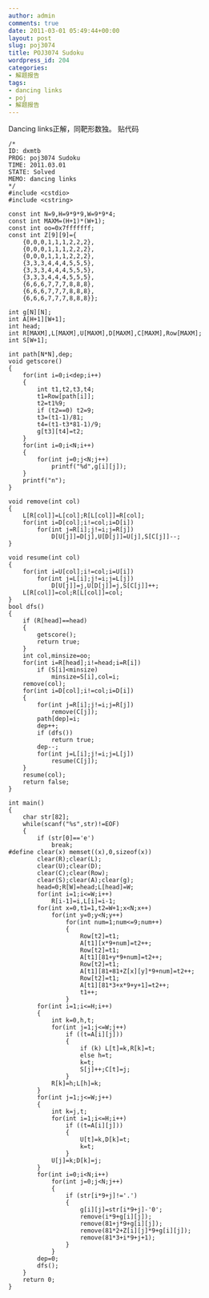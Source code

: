 ```yaml
---
author: admin
comments: true
date: 2011-03-01 05:49:44+00:00
layout: post
slug: poj3074
title: POJ3074 Sudoku
wordpress_id: 204
categories:
- 解题报告
tags:
- dancing links
- poj
- 解题报告
---
```


Dancing links正解，同靶形数独。
贴代码

    
    
    /*
    ID: dxmtb
    PROG: poj3074 Sudoku
    TIME: 2011.03.01
    STATE: Solved
    MEMO: dancing links
    */
    #include <cstdio>
    #include <cstring>
    
    const int N=9,H=9*9*9,W=9*9*4;
    const int MAXM=(H+1)*(W+1);
    const int oo=0x7fffffff;
    const int Z[9][9]={
    	{0,0,0,1,1,1,2,2,2},
    	{0,0,0,1,1,1,2,2,2},
    	{0,0,0,1,1,1,2,2,2},
    	{3,3,3,4,4,4,5,5,5},
    	{3,3,3,4,4,4,5,5,5},
    	{3,3,3,4,4,4,5,5,5},
    	{6,6,6,7,7,7,8,8,8},
    	{6,6,6,7,7,7,8,8,8},
    	{6,6,6,7,7,7,8,8,8}};
    
    int g[N][N];
    int A[H+1][W+1];
    int head;
    int R[MAXM],L[MAXM],U[MAXM],D[MAXM],C[MAXM],Row[MAXM];
    int S[W+1];
    
    int path[N*N],dep;
    void getscore()
    {
    	for(int i=0;i<dep;i++)
    	{
    		int t1,t2,t3,t4;
    		t1=Row[path[i]];
    		t2=t1%9;
    		if (t2==0) t2=9;
    		t3=(t1-1)/81;
    		t4=(t1-t3*81-1)/9;
    		g[t3][t4]=t2;
    	}
    	for(int i=0;i<N;i++)
    	{
    		for(int j=0;j<N;j++)
    			printf("%d",g[i][j]);
    	}
    	printf("n");
    }
    
    void remove(int col)
    {
    	L[R[col]]=L[col];R[L[col]]=R[col];
    	for(int i=D[col];i!=col;i=D[i])
    		for(int j=R[i];j!=i;j=R[j])
    			D[U[j]]=D[j],U[D[j]]=U[j],S[C[j]]--;
    }
    
    void resume(int col)
    {
    	for(int i=U[col];i!=col;i=U[i])
    		for(int j=L[i];j!=i;j=L[j])
    			D[U[j]]=j,U[D[j]]=j,S[C[j]]++;
    	L[R[col]]=col;R[L[col]]=col;
    }
    bool dfs()
    {
    	if (R[head]==head)
    	{
    		getscore();
    		return true;
    	}
    	int col,minsize=oo;
    	for(int i=R[head];i!=head;i=R[i])
    		if (S[i]<minsize)
    			minsize=S[i],col=i;
    	remove(col);
    	for(int i=D[col];i!=col;i=D[i])
    	{
    		for(int j=R[i];j!=i;j=R[j])
    			remove(C[j]);
    		path[dep]=i;
    		dep++;
    		if (dfs())
    			return true;
    		dep--;
    		for(int j=L[i];j!=i;j=L[j])
    			resume(C[j]);
    	}
    	resume(col);
    	return false;
    }
    
    int main()
    {
    	char str[82];
    	while(scanf("%s",str)!=EOF)
    	{
    		if (str[0]=='e')
    			break;
    #define clear(x) memset((x),0,sizeof(x))
    		clear(R);clear(L);
    		clear(U);clear(D);
    		clear(C);clear(Row);
    		clear(S);clear(A);clear(g);
    		head=0;R[W]=head;L[head]=W;
    		for(int i=1;i<=W;i++)
    			R[i-1]=i,L[i]=i-1;
    		for(int x=0,t1=1,t2=W+1;x<N;x++)
    			for(int y=0;y<N;y++)
    				for(int num=1;num<=9;num++)
    				{
    					Row[t2]=t1;
    					A[t1][x*9+num]=t2++;
    					Row[t2]=t1;
    					A[t1][81+y*9+num]=t2++;
    					Row[t2]=t1;
    					A[t1][81+81+Z[x][y]*9+num]=t2++;
    					Row[t2]=t1;
    					A[t1][81*3+x*9+y+1]=t2++;
    					t1++;
    				}
    		for(int i=1;i<=H;i++)
    		{
    			int k=0,h,t;
    			for(int j=1;j<=W;j++)
    				if ((t=A[i][j]))
    				{
    					if (k) L[t]=k,R[k]=t;
    					else h=t;
    					k=t;
    					S[j]++;C[t]=j;
    				}
    			R[k]=h;L[h]=k;
    		}
    		for(int j=1;j<=W;j++)
    		{
    			int k=j,t;
    			for(int i=1;i<=H;i++)
    				if ((t=A[i][j]))
    				{
    					U[t]=k,D[k]=t;
    					k=t;
    				}
    			U[j]=k;D[k]=j;
    		}
    		for(int i=0;i<N;i++)
    			for(int j=0;j<N;j++)
    			{
    				if (str[i*9+j]!='.')
    				{
    					g[i][j]=str[i*9+j]-'0';
    					remove(i*9+g[i][j]);
    					remove(81+j*9+g[i][j]);
    					remove(81*2+Z[i][j]*9+g[i][j]);
    					remove(81*3+i*9+j+1);
    				}
    			}
    		dep=0;
    		dfs();
    	}
    	return 0;
    }
    
